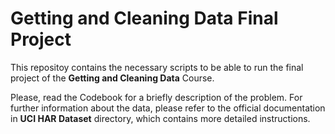 # Getting and Cleaning Data Final Project

This repositoy contains the necessary scripts to be able to run the final project 
of the **Getting and Cleaning Data** Course. 

Please, read the Codebook for a briefly description of the problem. For further 
information about the data, please refer to the official documentation in **UCI HAR Dataset**
directory, which contains more detailed instructions. 


